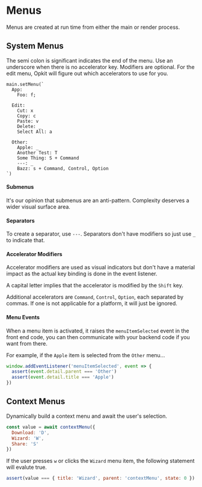 # Menus
Menus are created at run time from either the main or render process.

## System Menus

The semi colon is significant indicates the end of the menu. Use an
underscore when there is no accelerator key. Modifiers are optional.
For the edit menu, Opkit will figure out which accelerators to use
for you.

```syntax
main.setMenu(`
  App:
    Foo: f;

  Edit:
    Cut: x
    Copy: c
    Paste: v
    Delete: _
    Select All: a

  Other:
    Apple: _
    Another Test: T
    Some Thing: S + Command
    ---: _
    Bazz: s + Command, Control, Option
`)

```

#### Submenus

It's our opinion that submenus are an anti-pattern. Complexity deserves a
wider visual surface area.

#### Separators

To create a separator, use `---`. Separators don't have modifiers so just
use `_` to indicate that.

#### Accelerator Modifiers

Accelerator modifiers are used as visual indicators but don't have a
material impact as the actual key binding is done in the event listener.

A capital letter implies that the accelerator is modified by the `Shift` key.

Additional accelerators are `Command`, `Control`, `Option`, each separated
by commas. If one is not applicable for a platform, it will just be ignored.

#### Menu Events

When a menu item is activated, it raises the `menuItemSelected` event in
the front end code, you can then communicate with your backend code if you
want from there.

For example, if the `Apple` item is selected from the `Other` menu...

```js
window.addEventListener('menuItemSelected', event => {
  assert(event.detail.parent === 'Other')
  assert(event.detail.title === 'Apple')
})
```

## Context Menus

Dynamically build a context menu and await the user's selection.

```js
const value = await contextMenu({
  Download: 'D',
  Wizard: 'W',
  Share: 'S'
})
```

If the user presses `w` or clicks the `Wizard` menu item, the following
statement will evalute true.

```js
assert(value === { title: 'Wizard', parent: 'contextMenu', state: 0 })
```
